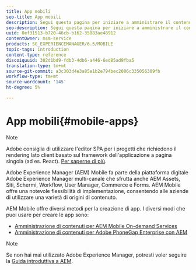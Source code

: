 ```yaml
---
title: App mobili
seo-title: App mobili
description: Segui questa pagina per iniziare a amministrare il contenuto per le app mobili.
seo-description: Segui questa pagina per iniziare a amministrare il contenuto per le app mobili.
uuid: 0ef31513-b720-46cb-b162-35883ae48912
contentOwner: msm-service
products: SG_EXPERIENCEMANAGER/6.5/MOBILE
topic-tags: introduction
content-type: reference
discoiquuid: 302d1bd9-fdb3-4db6-a446-6ed85ad9fba5
translation-type: tm+mt
source-git-commit: a3c303d4e3a85e1b2e794bec2006c335056309fb
workflow-type: tm+mt
source-wordcount: '145'
ht-degree: 5%

---
```



# App mobili{#mobile-apps}

>[!NOTE]
>
> Adobe consiglia di utilizzare l&#39;editor SPA per i progetti che richiedono il rendering lato client basato sul framework dell&#39;applicazione a pagina singola (ad es. React). [Per saperne di più](/help/sites-developing/spa-overview.md).

Adobe Experience Manager (AEM) Mobile fa parte della piattaforma digitale Adobe Experience Manager multi-canale che sfrutta anche  AEM Assets, Siti, Schermi, Workflow, User Manager, Commerce e Forms.  AEM Mobile offre una notevole flessibilità di implementazione, consentendo alle aziende di utilizzare una varietà di origini di contenuto.

 AEM Mobile offre diversi metodi per la creazione di app. I diversi modi che puoi usare per creare le app sono:

* [Amministrazione di contenuti per  AEM Mobile On-demand Services](/help/mobile/aem-mobile.md)
* [Amministrazione di contenuti per  Adobe PhoneGap Enterprise con AEM](/help/mobile/administer-phonegap.md)

>[!NOTE]
>
>Se non hai mai utilizzato Adobe Experience Manager, potresti voler seguire la [Guida introduttiva a AEM](/help/sites-deploying/deploy.md).
